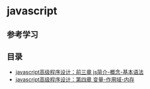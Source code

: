 # javascript

## 参考学习

## 目录

* [javascript高级程序设计：前三章  js简介-概念-基本语法](https://my729.github.io/frontend_learn/JavaScript/JavaScript%E9%AB%98%E7%BA%A7%E7%A8%8B%E5%BA%8F%E8%AE%BE%E8%AE%A1/%E5%89%8D%E4%B8%89%E7%AB%A0.html)
* [javascript高级程序设计：第四章  变量-作用域-内存](https://my729.github.io/frontend_learn/JavaScript/JavaScript%E9%AB%98%E7%BA%A7%E7%A8%8B%E5%BA%8F%E8%AE%BE%E8%AE%A1/%E7%AC%AC%E5%9B%9B%E7%AB%A0.html)  
